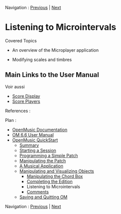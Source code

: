 
Navigation : [Previous](5bComplete "page précédente\(Completing
the Edition\)") | [Next](5dComplete "Next\(Comments\)")

# Listening to Microintervals

Covered Topics

  * An overview of the Microplayer application

  * Modifying scales and timbres

## Main Links to the User Manual

Voir aussi

  * [Score Display](Editor-Display)
  * [Score Players](ScorePlayer)

References :

Plan :

  * [OpenMusic Documentation](OM-Documentation)
  * [OM 6.6 User Manual](OM-User-Manual)
  * [OpenMusic QuickStart](QuickStart-Chapters)
    * [Summary](Intro_1)
    * [Starting a Session](1_StartSession)
    * [Programming a Simple Patch](2_progpatch)
    * [Manipulating the Patch](3ManipPatch)
    * [A Musical Application](4_MusicalAp)
    * [Manipulating and Visualizing Objects](5_CompletEdition)
      * [Manipulating the Chord Box](5aComplete)
      * [Completing the Edition](5bComplete)
      * Listening to Microintervals
      * [Comments](5dComplete)
    * [Saving and Quitting OM](6_Quit)

Navigation : [Previous](5bComplete "page précédente\(Completing
the Edition\)") | [Next](5dComplete "Next\(Comments\)")

